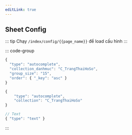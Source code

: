 ```yaml
---
editLink: true
---
```


## Sheet Config
::: tip
Chạy `/index/config/{{page_name}}` để load cấu hình
:::

::: code-group
```js [Bộ lọc trang danh sách]
{
  "type": "autocomplete",
  "collection_danhmuc": "C_TrangThaiHoSo", 
  "group_size": "15",
  "order": { "_key": "asc" }
}
```
```js [Bộ lọc tìm nâng cao]
{
    "type": "autocomplete",
    "collection": "C_TrangThaiHoSo"
}
```
```js [Config cột table]
// Text
{ "type": "text" }
```
:::